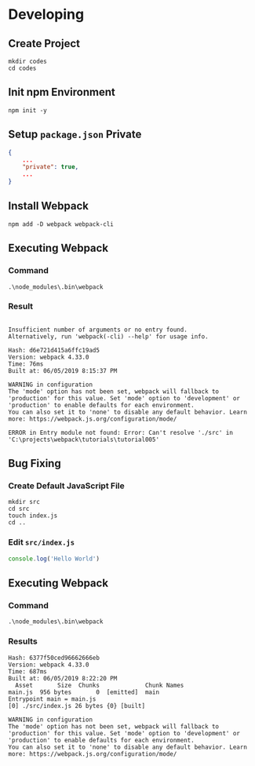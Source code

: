 # Developing

## Create Project

```shell
mkdir codes
cd codes
```

## Init npm Environment

```shell
npm init -y
```

## Setup `package.json` Private

```json
{
    ...
    "private": true,
    ...
}
```

## Install Webpack

```shell
npm add -D webpack webpack-cli
```

## Executing Webpack

### Command

```shell
.\node_modules\.bin\webpack
```

### Result

```shell

Insufficient number of arguments or no entry found.
Alternatively, run 'webpack(-cli) --help' for usage info.

Hash: d6e721d415a6ffc19ad5
Version: webpack 4.33.0
Time: 76ms
Built at: 06/05/2019 8:15:37 PM

WARNING in configuration
The 'mode' option has not been set, webpack will fallback to 'production' for this value. Set 'mode' option to 'development' or 'production' to enable defaults for each environment.
You can also set it to 'none' to disable any default behavior. Learn more: https://webpack.js.org/configuration/mode/

ERROR in Entry module not found: Error: Can't resolve './src' in 'C:\projects\webpack\tutorials\tutorial005'
```

## Bug Fixing

### Create Default JavaScript File

```shell
mkdir src
cd src
touch index.js
cd ..
```

### Edit `src/index.js`

```javascript
console.log('Hello World')
```

## Executing Webpack

### Command

```shell
.\node_modules\.bin\webpack
```

### Results

```shell
Hash: 6377f50ced96662666eb
Version: webpack 4.33.0
Time: 687ms
Built at: 06/05/2019 8:22:20 PM
  Asset       Size  Chunks             Chunk Names
main.js  956 bytes       0  [emitted]  main
Entrypoint main = main.js
[0] ./src/index.js 26 bytes {0} [built]

WARNING in configuration
The 'mode' option has not been set, webpack will fallback to 'production' for this value. Set 'mode' option to 'development' or 'production' to enable defaults for each environment.
You can also set it to 'none' to disable any default behavior. Learn more: https://webpack.js.org/configuration/mode/
```
